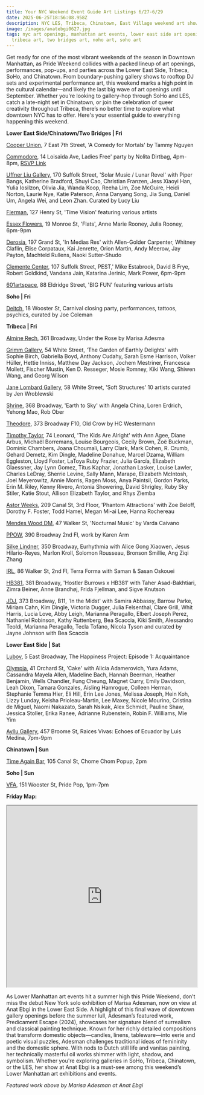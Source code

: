 ```yaml
---
title: Your NYC Weekend Event Guide Art Listings 6/27-6/29
date: 2025-06-25T18:56:08.958Z
description: NYC LES, Tribeca, Chinatown, East Village weekend art shows and openings
image: /images/anatebgi0627.jpg
tags: nyc art openings, manhattan art events, lower east side art openings,
  tribeca art, two bridges art, noho art, soho art
---
```

Get ready for one of the most vibrant weekends of the season in Downtown Manhattan, as Pride Weekend collides with a packed lineup of art openings, performances, pop-ups, and parties across the Lower East Side, Tribeca, SoHo, and Chinatown. From boundary-pushing gallery shows to rooftop DJ sets and experimental performance art, this weekend marks a high point in the cultural calendar—and likely the last big wave of art openings until September. Whether you're looking to gallery-hop through SoHo and LES, catch a late-night set in Chinatown, or join the celebration of queer creativity throughout Tribeca, there’s no better time to explore what downtown NYC has to offer. Here's your essential guide to everything happening this weekend.

**L﻿ower East Side/Chinatown/Two Bridges | Fri**

[Cooper Union](https://cooper.edu/events-and-exhibitions/exhibitions/comedy-mortals-artists-books-tammy-nguyen-a07), 7 East 7th Street, 'A Comedy for Mortals' by Tammy Nguyen

[Commodore](https://www.instagram.com/nolitadirtbag), 14 Loisaida Ave, Ladies Free' party by Nolita Dirtbag, 4pm-8pm, [RSVP Link](https://posh.vip/e/ladies-free-1)

[Uffner Liu Gallery](https://uffnerliu.com/exhibitions/165-solar-music-lunar-revel/), 170 Suffolk Street, 'Solar Music / Lunar Revel' with Piper Bangs, Katherine Bradford, Shuyi Cao, Christian Franzen, Jess Xiaoyi Han, Yulia Iosilzon, Olivia Jia, Wanda Koop, Reeha Lim, Zoe McGuire, Heidi Norton, Laurie Nye, Katie Paterson, Anna Danyang Song, Jia Sung, Daniel Um, Angela Wei, and Leon Zhan. Curated by Lucy Liu

[Fierman](https://fierman.nyc/), 127 Henry St, 'Time Vision' featuring various artists

[Essex Flowers](https://essexflowers.us/ANNE-MARIE-ROONEY-JULIA-ROONEY), 19 Monroe St, 'Flats', Anne Marie Rooney, Julia Rooney, 6pm-9pm

[Derosia](https://www.derosia.nyc/exhibitions/in-medias-res), 197 Grand St, 'In Medias Res' with Allen-Golder Carpenter, Whitney Claflin, Elise Corpataux, Kai Jenrette, Orion Martin, Andy Meerow, Jay Payton, Machteld Rullens, Naoki Sutter-Shudo

[Clemente Center](https://www.theclementecenter.org/calendar/rjd3gnnus4n3lg3zbwje6gz918bvpy), 107 Suffolk Street, PEST,' Mike Estabrook, David B Frye, Robert Goldkind, Vandana Jain, Katarina Jerinic, Mark Power, 6pm-9pm

[601artspace](https://601artspace.org/), 88 Eldridge Street, 'BIG FUN' featuring various artists

**S﻿oho | Fri**

[Deitch](https://deitch.com/new-york/exhibitions), 18 Wooster St, Carnival closing party, performances, tattoos, psychics, curated by Joe Coleman

**T﻿ribeca | Fri**

[Almine Rech](https://anatebgi.com/exhibitions/marisa-adesman-under-the-rose/), 361 Broadway, Under the Rose by Marisa Adesma

[Grimm Gallery](https://grimmgallery.com/exhibitions/329-the-garden-of-earthly-delights/), 54 White Street, 'The Garden of Earthly Delights' with Sophie Birch, Gabriella Boyd, Anthony Cudahy, Sarah Esme Harrison, Volker Hüller, Hettie Inniss, Matthew Day Jackson, Jochem Mestriner, Francesca Mollett, Fischer Mustin, Ken D. Resseger, Mosie Romney, Kiki Wang, Shiwen Wang, and Georg Wilson

[Jane Lombard Gallery](https://www.janelombardgallery.com/exhibitions/79-soft-structures-curated-by-jen-wroblewski/), 58 White Street, 'Soft Structures' 10 artists curated by Jen Wroblewski

[Shrine](https://www.shrine.nyc/earth-to-sky), 368 Broadway, 'Earth to Sky' with Angela China, Loren Erdrich, Yehong Mao, Rob Ober

[Theodore](https://www.theodoreart.com/future), 373 Broadway F10, Old Crow by HC Westermann

[Timothy Taylor](https://www.timothytaylor.com/exhibitions/251-the-kids-are-alright/), 74 Leonard, 'The Kids Are Alright' with Ann Agee, Diane Arbus, Michaël Borremans, Louise Bourgeois, Cecily Brown, Zoë Buckman, Dominic Chambers, Joana Choumali, Larry Clark, Mark Cohen, R. Crumb, Gehard Demetz, Kim Dingle, Madeline Donahue, Marcel Dzama, William Eggleston, Lloyd Foster, LaToya Ruby Frazier, Julia García, Elizabeth Glaessner, Jay Lynn Gomez, Titus Kaphar, Jonathan Lasker, Louise Lawler, Charles LeDray, Sherrie Levine, Sally Mann, Marape, Elizabeth McIntosh, Joel Meyerowitz, Annie Morris, Ragen Moss, Anya Paintsil, Gordon Parks, Erin M. Riley, Kenny Rivero, Antonia Showering, David Shrigley, Ruby Sky Stiler, Katie Stout, Allison Elizabeth Taylor, and Rhys Ziemba

[Astor Weeks](https://www.astorweeksny.com/phantom-attractions), 209 Canal St, 3rd Floor, 'Phantom Attractions' with Zoe Beloff, Dorothy F. Foster, Todd Hamel, Megan Mi-ai Lee, Hanna Rochereau

[Mendes Wood DM](https://mendeswooddm.com/exhibitions/377-nocturnal-music-varda-caivano/), 47 Walker St, 'Nocturnal Music' by Varda Caivano

[P﻿POW](https://www.ppowgallery.com/exhibitions), 390 Broadway 2nd Fl, work by Karen Arm

[Silke Lindner](https://www.instagram.com/silkelindner.nyc), 350 Broadway, Eurhythmia with Alice Gong Xiaowen, Jesus Hilario-Reyes, Marlon Kroll, Solomon Rousseau, Bronson Smillie, Ang Ziqi Zhang

[I﻿RL](https://www.instagram.com/irl.nyc), 86 Walker St, 2nd Fl, Terra Forma with Saman & Sasan Oskouei

[HB381](https://www.hb381gallery.com/exhibitions/hostler-burrows-x-hb381#tab-1:thumbnails), 381 Broadway, 'Hostler Burrows x HB381' with Taher Asad-Bakhtiari, Zimra Beiner, Anne Brandhøj, Frida Fjellman, and Sigve Knutson

[J﻿DJ](https://jdj.world/projects/in-the-midst/), 373 Broadway, B11, 'In the Midst' with Samira Abbassy, Barrow Parke, Miriam Cahn, Kim Dingle, Victoria Dugger, Julia Felsenthal, Clare Grill, Whit Harris, Lucia Love, Abby Leigh, Marianna Peragallo, Elbert Joseph Perez, Nathaniel Robinson, Kathy Ruttenberg, Bea Scaccia, Kiki Smith, Alessandro Teoldi, Marianna Peragallo, Tecla Tofano, Nicola Tyson and curated by Jayne Johnson with Bea Scaccia

**L﻿ower East Side | Sat**

[Lubov](https://lubov.nyc/), 5 East Broadway, The Happiness Project: Episode 1: Acquaintance

[Olympia](https://olympiart.org/cake), 41 Orchard St, 'Cake' with Alicia Adamerovich, Yura Adams, Cassandra Mayela Allen, Madeline Bach, Hannah Beerman, Heather Benjamin, Wells Chandler, Fung Cheung, Magnet Curry, Emily Davidson, Leah Dixon, Tamara Gonzales, Aisling Hamrogue, Colleen Herman, Stephanie Temma Hier, Eli Hill, Erin Lee Jones, Melissa Joseph, Hein Koh, Lizzy Lunday, Keisha Prioleau-Martin, Lee Maxey, Nicole Mourino, Cristina de Miguel, Naomi Nakazato, Sarah Nsikak, Alex Schmidt, Pauline Shaw, Jessica Stoller,  Erika Ranee, Adrianne Rubenstein, Robin F. Williams,  Mie Yim

[Ayllu Gallery](https://www.instagram.com/ayllugallery), 457 Broome St, Raices Vivas: Echoes of Ecuador by Luis Medina, 7pm-9pm

**Chinatown | Sun**

[Time Again Bar](https://www.instagram.com/timeagainbar), 105 Canal St, Chome Chom Popup, 2pm

**S﻿oho | Sun**

[V﻿FA](https://www.vfagallery.com/exhibitions), 151 Wooster St, Pride Pop, 1pm-7pm

**F﻿riday Map:** 

<iframe src="https://www.google.com/maps/d/u/1/embed?mid=1BtFO10_SPg_713F2aXWgRgeF1cNp3Bc&ehbc=2E312F" width="100%" height="480"></iframe>

As Lower Manhattan art events hit a summer high this Pride Weekend, don’t miss the debut New York solo exhibition of Marisa Adesman, now on view at Anat Ebgi in the Lower East Side. A highlight of this final wave of downtown gallery openings before the summer lull, Adesman’s featured work, Predicament Escape (2024), showcases her signature blend of surrealism and classical painting technique. Known for her richly detailed compositions that transform domestic objects—candles, linens, tableware—into eerie and poetic visual puzzles, Adesman challenges traditional ideas of femininity and the domestic sphere. With nods to Dutch still life and vanitas painting, her technically masterful oil works shimmer with light, shadow, and symbolism. Whether you're exploring galleries in SoHo, Tribeca, Chinatown, or the LES, her show at Anat Ebgi is a must-see among this weekend’s Lower Manhattan art exhibitions and events.

*F﻿eatured work above by Marisa Adesman at Anat Ebgi*